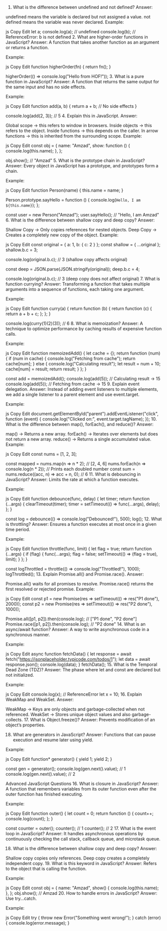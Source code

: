 1. What is the difference between undefined and not defined?
Answer:

undefined means the variable is declared but not assigned a value.
not defined means the variable was never declared.
Example:

js
Copy
Edit
let a;
console.log(a);  // undefined
console.log(b);  // ReferenceError: b is not defined
2. What are higher-order functions in JavaScript?
Answer: A function that takes another function as an argument or returns a function.

Example:

js
Copy
Edit
function higherOrder(fn) {
  return fn();
}

higherOrder(() => console.log("Hello from HOF!"));
3. What is a pure function in JavaScript?
Answer: A function that returns the same output for the same input and has no side effects.

Example:

js
Copy
Edit
function add(a, b) {
  return a + b; // No side effects
}

console.log(add(2, 3)); // 5
4. Explain this in JavaScript.
Answer:

Global scope → this refers to window in browsers.
Inside objects → this refers to the object.
Inside functions → this depends on the caller.
In arrow functions → this is inherited from the surrounding scope.
Example:

js
Copy
Edit
const obj = {
  name: "Amzad",
  show: function () {
    console.log(this.name);
  },
};

obj.show(); // "Amzad"
5. What is the prototype chain in JavaScript?
Answer: Every object in JavaScript has a prototype, and prototypes form a chain.

Example:

js
Copy
Edit
function Person(name) {
  this.name = name;
}

Person.prototype.sayHello = function () {
  console.log(`Hello, I am ${this.name}`);
};

const user = new Person("Amzad");
user.sayHello(); // "Hello, I am Amzad"
6. What is the difference between shallow copy and deep copy?
Answer:

Shallow Copy → Only copies references for nested objects.
Deep Copy → Creates a completely new copy of the object.
Example:

js
Copy
Edit
const original = { a: 1, b: { c: 2 } };
const shallow = { ...original };
shallow.b.c = 3;

console.log(original.b.c); // 3 (shallow copy affects original)

const deep = JSON.parse(JSON.stringify(original));
deep.b.c = 4;

console.log(original.b.c); // 3 (deep copy does not affect original)
7. What is function currying?
Answer: Transforming a function that takes multiple arguments into a sequence of functions, each taking one argument.

Example:

js
Copy
Edit
function curry(a) {
  return function (b) {
    return function (c) {
      return a + b + c;
    };
  };
}

console.log(curry(1)(2)(3)); // 6
8. What is memoization?
Answer: A technique to optimize performance by caching results of expensive function calls.

Example:

js
Copy
Edit
function memoizedAdd() {
  let cache = {};
  return function (num) {
    if (num in cache) {
      console.log("Fetching from cache");
      return cache[num];
    } else {
      console.log("Calculating result");
      let result = num + 10;
      cache[num] = result;
      return result;
    }
  };
}

const add = memoizedAdd();
console.log(add(5)); // Calculating result → 15
console.log(add(5)); // Fetching from cache → 15
9. Explain event delegation.
Answer: Instead of adding event listeners to multiple elements, we add a single listener to a parent element and use event.target.

Example:

js
Copy
Edit
document.getElementById("parent").addEventListener("click", function (event) {
  console.log("Clicked on:", event.target.tagName);
});
10. What is the difference between map(), forEach(), and reduce()?
Answer:

map() → Returns a new array.
forEach() → Iterates over elements but does not return a new array.
reduce() → Returns a single accumulated value.
Example:

js
Copy
Edit
const nums = [1, 2, 3];

const mapped = nums.map(n => n * 2); // [2, 4, 6]
nums.forEach(n => console.log(n * 2)); // Prints each doubled number
const sum = nums.reduce((acc, n) => acc + n, 0); // 6
11. What is debouncing in JavaScript?
Answer: Limits the rate at which a function executes.

Example:

js
Copy
Edit
function debounce(func, delay) {
  let timer;
  return function (...args) {
    clearTimeout(timer);
    timer = setTimeout(() => func(...args), delay);
  };
}

const log = debounce(() => console.log("Debounced!"), 500);
log();
12. What is throttling?
Answer: Ensures a function executes at most once in a given time period.

Example:

js
Copy
Edit
function throttle(func, limit) {
  let flag = true;
  return function (...args) {
    if (flag) {
      func(...args);
      flag = false;
      setTimeout(() => (flag = true), limit);
    }
  };
}

const logThrottled = throttle(() => console.log("Throttled!"), 1000);
logThrottled();
13. Explain Promise.all() and Promise.race().
Answer:

Promise.all() waits for all promises to resolve.
Promise.race() returns the first resolved or rejected promise.
Example:

js
Copy
Edit
const p1 = new Promise(res => setTimeout(() => res("P1 done"), 2000));
const p2 = new Promise(res => setTimeout(() => res("P2 done"), 1000));

Promise.all([p1, p2]).then(console.log); // ["P1 done", "P2 done"]
Promise.race([p1, p2]).then(console.log); // "P2 done"
14. What is an async/await function?
Answer: A way to write asynchronous code in a synchronous manner.

Example:

js
Copy
Edit
async function fetchData() {
  let response = await fetch("https://jsonplaceholder.typicode.com/todos/1");
  let data = await response.json();
  console.log(data);
}
fetchData();
15. What is the Temporal Dead Zone (TDZ)?
Answer: The phase where let and const are declared but not initialized.

Example:

js
Copy
Edit
console.log(x); // ReferenceError
let x = 10;
16. Explain WeakMap and WeakSet.
Answer:

WeakMap → Keys are only objects and garbage-collected when not referenced.
WeakSet → Stores unique object values and also garbage-collects.
17. What is Object.freeze()?
Answer: Prevents modification of an object’s properties.

18. What are generators in JavaScript?
Answer: Functions that can pause execution and resume later using yield.

Example:

js
Copy
Edit
function* generator() {
  yield 1;
  yield 2;
}

const gen = generator();
console.log(gen.next().value); // 1
console.log(gen.next().value); // 2



Advanced JavaScript Questions
16. What is closure in JavaScript?
Answer: A function that remembers variables from its outer function even after the outer function has finished executing.

Example:

js
Copy
Edit
function outer() {
  let count = 0;
  return function () {
    count++;
    console.log(count);
  };
}

const counter = outer();
counter(); // 1
counter(); // 2
17. What is the event loop in JavaScript?
Answer: It handles asynchronous operations by continuously checking the call stack, callback queue, and microtask queue.

18. What is the difference between shallow copy and deep copy?
Answer:

Shallow copy copies only references.
Deep copy creates a completely independent copy.
19. What is this keyword in JavaScript?
Answer: Refers to the object that is calling the function.

Example:

js
Copy
Edit
const obj = {
  name: "Amzad",
  show() {
    console.log(this.name);
  },
};
obj.show(); // Amzad
20. How to handle errors in JavaScript?
Answer: Use try...catch.

Example:

js
Copy
Edit
try {
  throw new Error("Something went wrong!");
} catch (error) {
  console.log(error.message);
}
